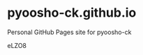 # pyoosho-ck.github.io
Personal GitHub Pages site for pyoosho-ck





































eLZO8
